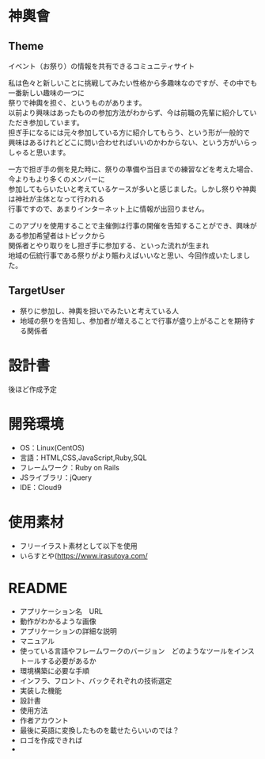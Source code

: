 # 神輿會
## Theme
イベント（お祭り）の情報を共有できるコミュニティサイト

私は色々と新しいことに挑戦してみたい性格から多趣味なのですが、その中でも一番新しい趣味の一つに  
祭りで神輿を担ぐ、というものがあります。  
以前より興味はあったものの参加方法がわからず、今は前職の先輩に紹介していただき参加しています。  
担ぎ手になるには元々参加している方に紹介してもらう、という形が一般的で  
興味はあるけれどどこに問い合わせればいいのかわからない、という方がいらっしゃると思います。

一方で担ぎ手の側を見た時に、祭りの準備や当日までの練習などを考えた場合、今よりもより多くのメンバーに  
参加してもらいたいと考えているケースが多いと感じました。しかし祭りや神輿は神社が主体となって行われる  
行事ですので、あまりインターネット上に情報が出回りません。

このアプリを使用することで主催側は行事の開催を告知することができ、興味がある参加希望者はトピックから  
関係者とやり取りをし担ぎ手に参加する、といった流れが生まれ  
地域の伝統行事である祭りがより賑わえばいいなと思い、今回作成いたしました。

## TargetUser
* 祭りに参加し、神輿を担いでみたいと考えている人
* 地域の祭りを告知し、参加者が増えることで行事が盛り上がることを期待する関係者
# 設計書
後ほど作成予定
# 開発環境
* OS：Linux(CentOS)
* 言語：HTML,CSS,JavaScript,Ruby,SQL
* フレームワーク：Ruby on Rails
* JSライブラリ：jQuery
* IDE：Cloud9
# 使用素材
* フリーイラスト素材として以下を使用
* いらすとや(https://www.irasutoya.com/


# README

* アプリケーション名　URL
* 動作がわかるような画像
* アプリケーションの詳細な説明
* マニュアル
* 使っている言語やフレームワークのバージョン　どのようなツールをインストールする必要があるか
* 環境構築に必要な手順
* インフラ、フロント、バックそれぞれの技術選定
* 実装した機能
* 設計書
* 使用方法
* 作者アカウント
* 最後に英語に変換したものを載せたらいいのでは？
* ロゴを作成できれば
* 